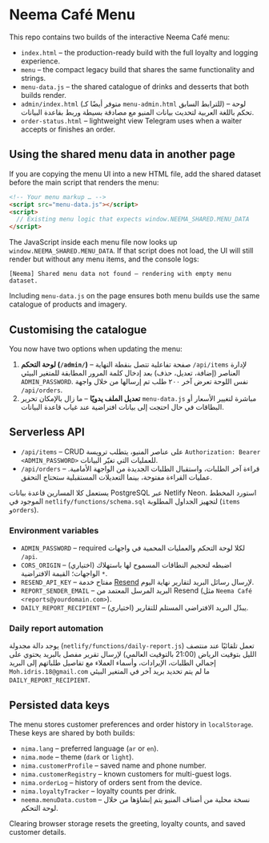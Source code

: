 # Neema Café Menu

This repo contains two builds of the interactive Neema Café menu:

- `index.html` – the production-ready build with the full loyalty and logging experience.
- `menu` – the compact legacy build that shares the same functionality and strings.
- `menu-data.js` – the shared catalogue of drinks and desserts that both builds render.
- `admin/index.html` (متوفر أيضًا كـ `menu-admin.html` للترابط السابق) – لوحة تحكم باللغة العربية لتحديث بيانات المنيو مع مصادقة بسيطة وربط بقاعدة البيانات.
- `order-status.html` – lightweight view Telegram uses when a waiter accepts or finishes an order.

## Using the shared menu data in another page

If you are copying the menu UI into a new HTML file, add the shared dataset before the main script that renders the menu:

```html
<!-- Your menu markup … -->
<script src="menu-data.js"></script>
<script>
  // Existing menu logic that expects window.NEEMA_SHARED.MENU_DATA
</script>
```

The JavaScript inside each menu file now looks up `window.NEEMA_SHARED.MENU_DATA`. If that script does not load, the UI will still render but without any menu items, and the console logs:

```
[Neema] Shared menu data not found — rendering with empty menu dataset.
```

Including `menu-data.js` on the page ensures both menu builds use the same catalogue of products and imagery.

## Customising the catalogue

You now have two options when updating the menu:

1. **لوحة التحكم (`/admin/`)** – صفحة تفاعلية تتصل بنقطة النهاية `/api/items` لإدارة العناصر (إضافة، تعديل، حذف) بعد إدخال كلمة المرور المطابقة للمتغير البيئي `ADMIN_PASSWORD`. نفس اللوحة تعرض آخر ٢٠٠ طلب تم إرسالها من خلال واجهة `/api/orders`.
2. **تعديل الملف يدويًا** – ما زال بالإمكان تحرير `menu-data.js` مباشرة لتغيير الأسعار أو البطاقات في حال احتجت إلى بيانات افتراضية عند غياب قاعدة البيانات.

## Serverless API

- `/api/items` – CRUD على عناصر المنيو، يتطلب ترويسة `Authorization: Bearer <ADMIN_PASSWORD>` للعمليات التي تغيّر البيانات.
- `/api/orders` – قراءة آخر الطلبات، واستقبال الطلبات الجديدة من الواجهة الأمامية. عمليات القراءة مفتوحة، بينما التعديلات المستقبلية ستحتاج التحقق.

يستعمل كلا المسارين قاعدة بيانات PostgreSQL عبر Netlify Neon. استورد المخطط الموجود في `netlify/functions/schema.sql` لتجهيز الجداول المطلوبة (`items` و`orders`).

### Environment variables

- `ADMIN_PASSWORD` – required لكلا لوحة التحكم والعمليات المحمية في واجهات `/api`.
- `CORS_ORIGIN` – (اختياري) اضبطه لتحجيم النطاقات المسموح لها باستهلاك الواجهات؛ القيمة الافتراضية `*`.
- `RESEND_API_KEY` – مفتاح خدمة [Resend](https://resend.com/) لإرسال رسائل البريد لتقارير نهاية اليوم.
- `REPORT_SENDER_EMAIL` – البريد المرسل المعتمد من Resend (مثل `Neema Café <reports@yourdomain.com>`).
- `DAILY_REPORT_RECIPIENT` – (اختياري) يبدّل البريد الافتراضي المستلم للتقارير.

### Daily report automation

يوجد دالة مجدولة (`netlify/functions/daily-report.js`) تعمل تلقائيًا عند منتصف الليل بتوقيت الرياض (21:00 بالتوقيت العالمي) لإرسال تقرير مفصل بالبريد يحتوي على إجمالي الطلبات، الإيرادات، وأسماء العملاء مع تفاصيل طلباتهم إلى البريد `Moh.idris.18@gmail.com` ما لم يتم تحديد بريد آخر في المتغير البيئي `DAILY_REPORT_RECIPIENT`.

## Persisted data keys

The menu stores customer preferences and order history in `localStorage`. These keys are shared by both builds:

- `nima.lang` – preferred language (`ar` or `en`).
- `nima.mode` – theme (`dark` or `light`).
- `nima.customerProfile` – saved name and phone number.
- `nima.customerRegistry` – known customers for multi-guest logs.
- `nima.orderLog` – history of orders sent from the device.
- `nima.loyaltyTracker` – loyalty counts per drink.
- `neema.menuData.custom` – نسخة محلية من أصناف المنيو يتم إنشاؤها من خلال لوحة التحكم.

Clearing browser storage resets the greeting, loyalty counts, and saved customer details.
